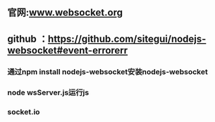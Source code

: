 ## 官网:www.websocket.org
## github ：https://github.com/sitegui/nodejs-websocket#event-errorerr
### 通过npm install nodejs-websocket安装nodejs-websocket
### node wsServer.js运行js
### socket.io
